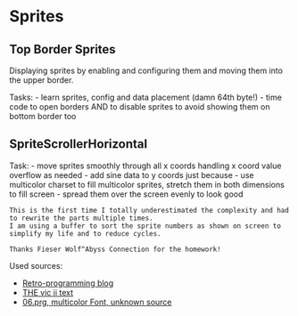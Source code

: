 # Sprites

## Top Border Sprites

Displaying sprites by enabling and configuring them and moving them into the upper border.

Tasks:
    - learn sprites, config and data placement (damn 64th byte!)
    - time code to open borders AND to disable sprites to avoid showing them on bottom border too

## SpriteScrollerHorizontal

Task:
    - move sprites smoothly through all x coords handling x coord value overflow as needed
    - add sine data to y coords just because
    - use multicolor charset to fill multicolor sprites, stretch them in both dimensions to fill screen
    - spread them over the screen evenly to look good

    This is the first time I totally underestimated the complexity and had to rewrite the parts multiple times.
    I am using a buffer to sort the sprite numbers as shown on screen to simplify my life and to reduce cycles.
    
    Thanks Fieser Wolf^Abyss Connection for the homework!

Used sources:
- [Retro-programming blog](https://www.retro-programming.de/programming/assembler/demo-effekte/oberen-unteren-rand-offnen/)
- [THE vic ii text](http://www.zimmers.net/cbmpics/cbm/c64/vic-ii.txt)
- [06.prg, multicolor Font, unknown source](404)
